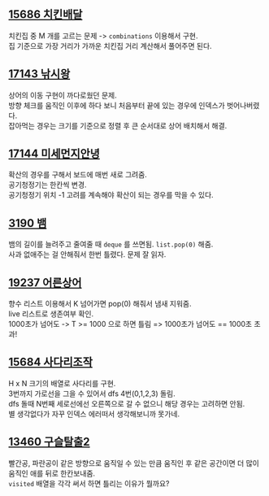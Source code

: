 
## [15686 치킨배달](./15686_치킨배달.py)
치킨집 중 M 개를 고르는 문제 -> `combinations` 이용해서 구현.  
집 기준으로 가장 거리가 가까운 치킨집 거리 계산해서 풀어주면 된다.  

## [17143 낚시왕](./17143_낚시왕.py)
상어의 이동 구현이 까다로웠던 문제.  
방향 체크를 움직인 이후에 하다 보니 처음부터 끝에 있는 경우에 인덱스가 벗어나버렸다.  
잡아먹는 경우는 크기를 기준으로 정렬 후 큰 순서대로 상어 배치해서 해결.  

## [17144 미세먼지안녕](./17144_미세먼지안녕.py)
확산의 경우를 구해서 보드에 매번 새로 그려줌.  
공기청정기는 한칸씩 변경.  
공기청정기 위치 -1 고려를 계속해야 확산이 되는 경우를 막을 수 있다.  

## [3190 뱀](./3190_뱀.py)
뱀의 길이를 늘려주고 줄여줄 때 `deque` 를 쓰면됨.  `list.pop(0)` 해줌.  
사과 없애주는 걸 안해줘서 한번 틀렸다. 문제 잘 읽자.  

## [19237 어른상어](./19237_어른상어.py)
향수 리스트 이용해서 K 넘어가면 pop(0) 해줘서 냄새 지워줌.  
live 리스트로 생존여부 확인.  
1000초가 넘어도 -> T >= 1000 으로 하면 틀림 => 1000초가 넘어도 == 1000초 초과!  

## [15684 사다리조작](./15684_사다리조작.py)
H x N 크기의 배열로 사다리를 구현.  
3번까지 가로선을 그을 수 있어서 dfs 4번(0,1,2,3) 돌림.  
dfs 돌때 N번째 세로선에선 오른쪽으로 갈 수 없으니 해당 경우는 고려하면 안됨.  
별 생각없다가 자꾸 인덱스 에러떠서 생각해보니까 못가네.  

## [13460 구슬탈출2](./13460_구슬탈출2.py)
빨간공, 파란공이 같은 방향으로 움직일 수 있는 만큼 움직인 후 같은 공간이면 더 많이 움직인 애를 뒤로 한칸보내줌.  
`visited` 배열을 각각 써서 하면 틀리는 이유가 뭘까요?